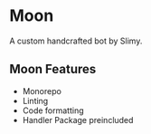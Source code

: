 # Moon

A custom handcrafted bot by Slimy.

## Moon Features

- Monorepo
- Linting
- Code formatting
- Handler Package preincluded
